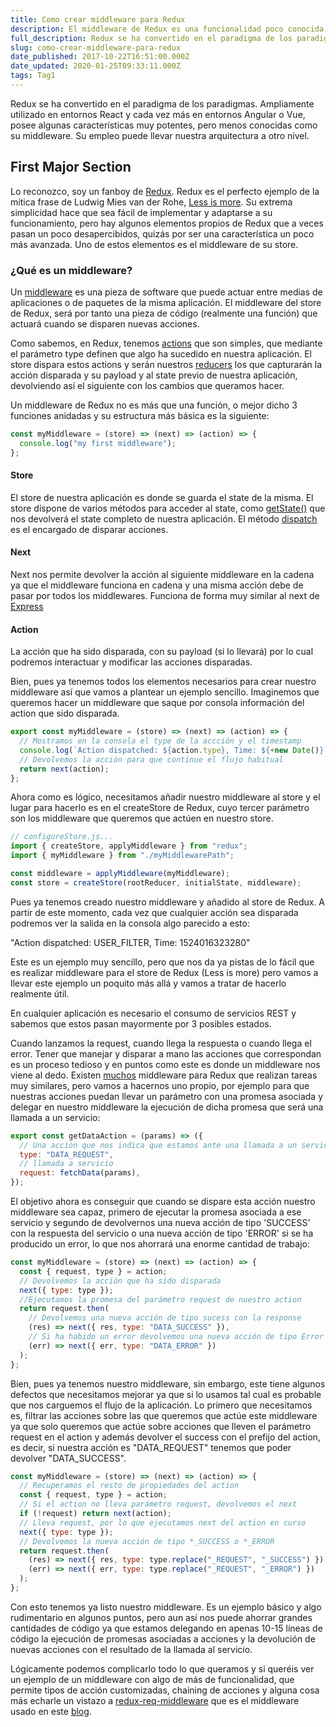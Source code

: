 ```yaml
---
title: Como crear middleware para Redux
description: El middleware de Redux es una funcionalidad poco conocida pero muy útil. Aprende como crear tu propio middleware para llevar tu arquitectura a otro nivel.
full_description: Redux se ha convertido en el paradigma de los paradigmas. Ampliamente utilizado en entornos React y cada vez más en entornos Angular o Vue, posee algunas características muy potentes, pero menos conocidas como su middleware. Su empleo puede llevar nuestra arquitectura a otro nivel.
slug: como-crear-middleware-para-redux
date_published: 2017-10-22T16:51:00.000Z
date_updated: 2020-01-25T09:33:11.000Z
tags: Tag1
---
```


Redux se ha convertido en el paradigma de los paradigmas. Ampliamente utilizado en entornos React y cada vez más en entornos Angular o Vue, posee algunas características muy potentes, pero menos conocidas como su middleware. Su empleo puede llevar nuestra arquitectura a otro nivel.

## First Major Section

Lo reconozco, soy un fanboy de [Redux](http://redux.js.org/). Redux es el perfecto ejemplo de la mítica frase de Ludwig Mies van der Rohe, [Less is more](https://en.wikipedia.org/wiki/Minimalism#Less_is_more_.28architecture.29). Su extrema simplicidad hace que sea fácil de implementar y adaptarse a su funcionamiento, pero hay algunos elementos propios de Redux que a veces pasan un poco desapercibidos, quizás por ser una característica un poco más avanzada. Uno de estos elementos es el middleware de su store.

### ¿Qué es un middleware?

Un [middleware](https://es.wikipedia.org/wiki/Middleware) es una pieza de software que puede actuar entre medias de aplicaciones o de paquetes de la misma aplicación. El middleware del store de Redux, será por tanto una pieza de código (realmente una función) que actuará cuando se disparen nuevas acciones.

Como sabemos, en Redux, tenemos [actions](http://redux.js.org/docs/basics/Actions.html) que son simples, que mediante el parámetro type definen que algo ha sucedido en nuestra aplicación. El store dispara estos actions y serán nuestros [reducers](http://redux.js.org/docs/basics/Reducers.html) los que capturarán la acción disparada y su payload y al state previo de nuestra aplicación, devolviendo así el siguiente con los cambios que queramos hacer.

Un middleware de Redux no es más que una función, o mejor dicho 3 funciones anidadas y su estructura más básica es la siguiente:

```js
const myMiddleware = (store) => (next) => (action) => {
  console.log("my first middleware");
};
```

#### Store

El store de nuestra aplicación es donde se guarda el state de la misma. El store dispone de varios métodos para acceder al state, como [getState()](http://es.redux.js.org/docs/api/Store.html#getState) que nos devolverá el state completo de nuestra aplicación. El método [dispatch](http://es.redux.js.org/docs/api/Store.html#dispatch) es el encargado de disparar acciones.

#### Next

Next nos permite devolver la acción al siguiente middleware en la cadena ya que el middleware funciona en cadena y una misma acción debe de pasar por todos los middlewares. Funciona de forma muy similar al next de [Express](http://expressjs.com/es/guide/using-middleware.html)

#### Action

La acción que ha sido disparada, con su payload (si lo llevará) por lo cual podremos interactuar y modificar las acciones disparadas.

Bien, pues ya tenemos todos los elementos necesarios para crear nuestro middleware así que vamos a plantear un ejemplo sencillo. Imaginemos que queremos hacer un middleware que saque por consola información del action que sido disparada.

```js
export const myMiddleware = (store) => (next) => (action) => {
  // Mostramos en la consola el type de la accción y el timestamp
  console.log(`Action dispatched: ${action.type}, Time: ${+new Date()}`);
  // Devolvemos la acción para que continue el flujo habitual
  return next(action);
};
```

Ahora como es lógico, necesitamos añadir nuestro middleware al store y el lugar para hacerlo es en el createStore de Redux, cuyo tercer parámetro son los middleware que queremos que actúen en nuestro store.

```js
// configureStore.js...
import { createStore, applyMiddleware } from "redux";
import { myMiddleware } from "./myMiddlewarePath";

const middleware = applyMiddleware(myMiddleware);
const store = createStore(rootReducer, initialState, middleware);
```

Pues ya tenemos creado nuestro middleware y añadido al store de Redux. A partir de este momento, cada vez que cualquier acción sea disparada podremos ver la salida en la consola algo parecido a esto:

"Action dispatched: USER_FILTER, Time: 1524016323280"

Este es un ejemplo muy sencillo, pero que nos da ya pistas de lo fácil que es realizar middleware para el store de Redux (Less is more) pero vamos a llevar este ejemplo un poquito más allá y vamos a tratar de hacerlo realmente útil.

En cualquier aplicación es necesario el consumo de servicios REST y sabemos que estos pasan mayormente por 3 posibles estados.

Cuando lanzamos la request, cuando llega la respuesta o cuando llega el error. Tener que manejar y disparar a mano las acciones que correspondan es un proceso tedioso y en puntos como este es donde un middleware nos viene al dedo. Existen [muchos](https://www.npmjs.com/search?q=redux%20middleware&page=1&ranking=optimal) middleware para Redux que realizan tareas muy similares, pero vamos a hacernos uno propio, por ejemplo para que nuestras acciones puedan llevar un parámetro con una promesa asociada y delegar en nuestro middleware la ejecución de dicha promesa que será una llamada a un servicio:

```js
export const getDataAction = (params) => ({
  // Una acción que nos indica que estamos ante una llamada a un servicio
  type: "DATA_REQUEST",
  // llamada a servicio
  request: fetchData(params),
});
```

El objetivo ahora es conseguir que cuando se dispare esta acción nuestro middleware sea capaz, primero de ejecutar la promesa asociada a ese servicio y segundo de devolvernos una nueva acción de tipo 'SUCCESS' con la respuesta del servicio o una nueva acción de tipo 'ERROR' si se ha producido un error, lo que nos ahorrará una enorme cantidad de trabajo:

```js
const myMiddleware = (store) => (next) => (action) => {
  const { request, type } = action;
  // Devolvemos la acción que ha sido disparada
  next({ type: type });
  //Ejecutamos la promesa del parámetro request de nuestro action
  return request.then(
    // Devolvemos una nueva acción de tipo sucess con la response
    (res) => next({ res, type: "DATA_SUCCESS" }),
    // Si ha habido un error devolvemos una nueva acción de tipo Error
    (err) => next({ err, type: "DATA_ERROR" })
  );
};
```

Bien, pues ya tenemos nuestro middleware, sin embargo, este tiene algunos defectos que necesitamos mejorar ya que si lo usamos tal cual es probable que nos carguemos el flujo de la aplicación. Lo primero que necesitamos es, filtrar las acciones sobre las que queremos que actúe este middleware ya que solo queremos que actúe sobre acciones que lleven el parámetro request en el action y además devolver el success con el prefijo del action, es decir, si nuestra acción es "DATA_REQUEST" tenemos que poder devolver "DATA_SUCCESS".

```js
const myMiddleware = (store) => (next) => (action) => {
  // Recuperamos el resto de propiedades del action
  const { request, type } = action;
  // Si el action no lleva parámetro request, devolvemos el next
  if (!request) return next(action);
  // Lleva request, por lo que ejecutamos next del action en curso
  next({ type: type });
  // Devolvemos la nueva acción de tipo *_SUCCESS o *_ERROR
  return request.then(
    (res) => next({ res, type: type.replace("_REQUEST", "_SUCCESS") }),
    (err) => next({ err, type: type.replace("_REQUEST", "_ERROR") })
  );
};
```

Con esto tenemos ya listo nuestro middleware. Es un ejemplo básico y algo rudimentario en algunos puntos, pero aun así nos puede ahorrar grandes cantidades de código ya que estamos delegando en apenas 10-15 líneas de código la ejecución de promesas asociadas a acciones y la devolución de nuevas acciones con el resultado de la llamada al servicio.

Lógicamente podemos complicarlo todo lo que queramos y si queréis ver un ejemplo de un middleware con algo de más de funcionalidad, que permite tipos de acción customizadas, chaining de acciones y alguna cosa más echarle un vistazo a [redux-req-middleware](https://www.npmjs.com/package/redux-req-middleware) que es el middleware usado en este [blog](https://github.com/pmagaz/pablomagaz.com).

